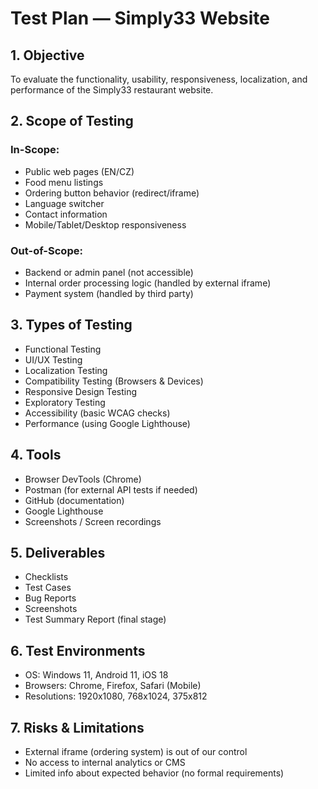 # Test Plan — Simply33 Website

## 1. Objective

To evaluate the functionality, usability, responsiveness, localization, and performance of the Simply33 restaurant website.

## 2. Scope of Testing

### In-Scope:
- Public web pages (EN/CZ)
- Food menu listings
- Ordering button behavior (redirect/iframe)
- Language switcher
- Contact information
- Mobile/Tablet/Desktop responsiveness

### Out-of-Scope:
- Backend or admin panel (not accessible)
- Internal order processing logic (handled by external iframe)
- Payment system (handled by third party)

## 3. Types of Testing

- Functional Testing
- UI/UX Testing
- Localization Testing
- Compatibility Testing (Browsers & Devices)
- Responsive Design Testing
- Exploratory Testing
- Accessibility (basic WCAG checks)
- Performance (using Google Lighthouse)

## 4. Tools

- Browser DevTools (Chrome)
- Postman (for external API tests if needed)
- GitHub (documentation)
- Google Lighthouse
- Screenshots / Screen recordings

## 5. Deliverables

- Checklists
- Test Cases
- Bug Reports
- Screenshots
- Test Summary Report (final stage)

## 6. Test Environments

- OS: Windows 11, Android 11, iOS 18
- Browsers: Chrome, Firefox, Safari (Mobile)
- Resolutions: 1920x1080, 768x1024, 375x812

## 7. Risks & Limitations

- External iframe (ordering system) is out of our control
- No access to internal analytics or CMS
- Limited info about expected behavior (no formal requirements)
